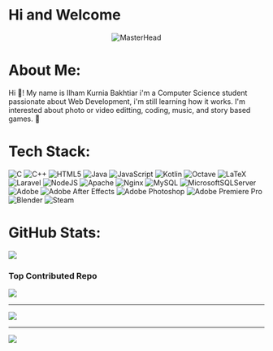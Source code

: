 # Hi and Welcome 

<div align="center">
  <img src="https://64.media.tumblr.com/e642b66f8548fa1485621bd82d3eacc9/df8c8427627025f7-72/s500x750/e72f5f9deb0450d7b1ae7fbd5b636e6e71120548.gifv" alt="MasterHead" />
</div>

#  About Me:

Hi 👋! My name is Ilham Kurnia Bakhtiar i'm a Computer Science student passionate about Web Development, i'm still learning how it works. I'm interested about photo or video editting, coding, music, and story based games. 🤗

#  Tech Stack:

![C](https://img.shields.io/badge/c-%2300599C.svg?style=for-the-badge&logo=c&logoColor=white) ![C++](https://img.shields.io/badge/c++-%2300599C.svg?style=for-the-badge&logo=c%2B%2B&logoColor=white) ![HTML5](https://img.shields.io/badge/html5-%23E34F26.svg?style=for-the-badge&logo=html5&logoColor=white) ![Java](https://img.shields.io/badge/java-%23ED8B00.svg?style=for-the-badge&logo=openjdk&logoColor=white) ![JavaScript](https://img.shields.io/badge/javascript-%23323330.svg?style=for-the-badge&logo=javascript&logoColor=%23F7DF1E) ![Kotlin](https://img.shields.io/badge/kotlin-%237F52FF.svg?style=for-the-badge&logo=kotlin&logoColor=white) ![Octave](https://img.shields.io/badge/OCTAVE-darkblue?style=for-the-badge&logo=octave&logoColor=fcd683) ![LaTeX](https://img.shields.io/badge/latex-%23008080.svg?style=for-the-badge&logo=latex&logoColor=white) ![Laravel](https://img.shields.io/badge/laravel-%23FF2D20.svg?style=for-the-badge&logo=laravel&logoColor=white) ![NodeJS](https://img.shields.io/badge/node.js-6DA55F?style=for-the-badge&logo=node.js&logoColor=white) ![Apache](https://img.shields.io/badge/apache-%23D42029.svg?style=for-the-badge&logo=apache&logoColor=white) ![Nginx](https://img.shields.io/badge/nginx-%23009639.svg?style=for-the-badge&logo=nginx&logoColor=white) ![MySQL](https://img.shields.io/badge/mysql-4479A1.svg?style=for-the-badge&logo=mysql&logoColor=white) ![MicrosoftSQLServer](https://img.shields.io/badge/Microsoft%20SQL%20Server-CC2927?style=for-the-badge&logo=microsoft%20sql%20server&logoColor=white) ![Adobe](https://img.shields.io/badge/adobe-%23FF0000.svg?style=for-the-badge&logo=adobe&logoColor=white) ![Adobe After Effects](https://img.shields.io/badge/Adobe%20After%20Effects-9999FF.svg?style=for-the-badge&logo=Adobe%20After%20Effects&logoColor=white) ![Adobe Photoshop](https://img.shields.io/badge/adobe%20photoshop-%2331A8FF.svg?style=for-the-badge&logo=adobe%20photoshop&logoColor=white) ![Adobe Premiere Pro](https://img.shields.io/badge/Adobe%20Premiere%20Pro-9999FF.svg?style=for-the-badge&logo=Adobe%20Premiere%20Pro&logoColor=white) ![Blender](https://img.shields.io/badge/blender-%23F5792A.svg?style=for-the-badge&logo=blender&logoColor=white) ![Steam](https://img.shields.io/badge/steam-%23000000.svg?style=for-the-badge&logo=steam&logoColor=white)

#  GitHub Stats:

![](https://nirzak-streak-stats.vercel.app/?user=IlhamKurniaBakhtiar&theme=dark&hide_border=false)<br/>

###  Top Contributed Repo

![](https://github-contributor-stats.vercel.app/api?username=IlhamKurniaBakhtiar&limit=5&theme=tokyonight&combine_all_yearly_contributions=true)

---

![](https://github-readme-stats.vercel.app/api/top-langs/?username=IlhamKurniaBakhtiar&theme=dark&hide_border=false&include_all_commits=false&count_private=false&layout=compact)

---

[![](https://visitcount.itsvg.in/api?id=IlhamKurniaBakhtiar&icon=0&color=0)](https://visitcount.itsvg.in)

<!-- Proudly created with GPRM ( https://gprm.itsvg.in ) -->
